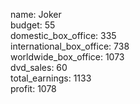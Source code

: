 name: Joker  
budget: 55  
domestic_box_office: 335  
international_box_office: 738  
worldwide_box_office: 1073  
dvd_sales: 60  
total_earnings: 1133  
profit: 1078
